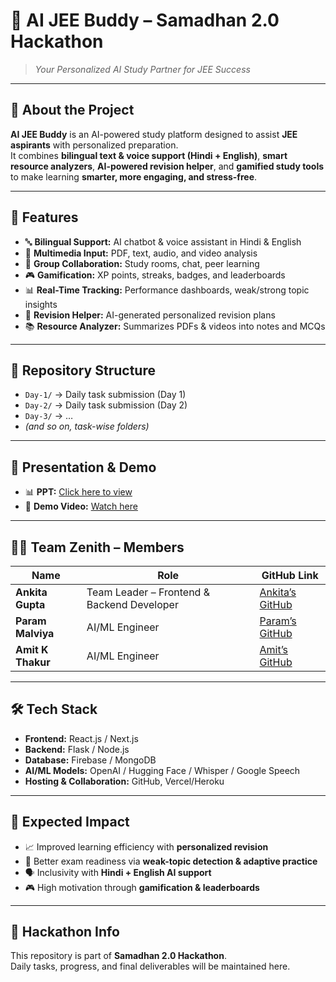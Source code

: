 # 🚀 AI JEE Buddy – Samadhan 2.0 Hackathon  

> *Your Personalized AI Study Partner for JEE Success*  

---

## 📌 About the Project  
**AI JEE Buddy** is an AI-powered study platform designed to assist **JEE aspirants** with personalized preparation.  
It combines **bilingual text & voice support (Hindi + English)**, **smart resource analyzers**, **AI-powered revision helper**, and **gamified study tools** to make learning **smarter, more engaging, and stress-free**.  

---

## 🎯 Features  
- 🔤 **Bilingual Support:** AI chatbot & voice assistant in Hindi & English  
- 📄 **Multimedia Input:** PDF, text, audio, and video analysis  
- 👥 **Group Collaboration:** Study rooms, chat, peer learning  
- 🎮 **Gamification:** XP points, streaks, badges, and leaderboards  
- 📊 **Real-Time Tracking:** Performance dashboards, weak/strong topic insights  
- 📝 **Revision Helper:** AI-generated personalized revision plans  
- 📚 **Resource Analyzer:** Summarizes PDFs & videos into notes and MCQs  

---

## 📂 Repository Structure  
- `Day-1/` → Daily task submission (Day 1)  
- `Day-2/` → Daily task submission (Day 2)  
- `Day-3/` → …  
- *(and so on, task-wise folders)*  

---

## 📑 Presentation & Demo  
- 📊 **PPT:** [Click here to view](./samadhan2.0.pptx)  
- 🎥 **Demo Video:** [Watch here](YOUR_VIDEO_LINK)  

---

## 👨‍💻 Team Zenith – Members  

| Name            | Role                         | GitHub Link |
|-----------------|------------------------------|-------------|
| **Ankita Gupta** | Team Leader – Frontend & Backend Developer | [Ankita’s GitHub](https://github.com/ankita34359/Samadhan-2.0-Hackathon) |
| **Param Malviya**  | AI/ML Engineer | [Param’s GitHub](https://github.com/ParamMalviya/Samadhan-2.0-Hackathon) |
| **Amit K Thakur** | AI/ML Engineer | [Amit’s GitHub](https://github.com/amitthakur456/Samadhan-2.0) |

---

## 🛠 Tech Stack  
- **Frontend:** React.js / Next.js  
- **Backend:** Flask / Node.js  
- **Database:** Firebase / MongoDB  
- **AI/ML Models:** OpenAI / Hugging Face / Whisper / Google Speech  
- **Hosting & Collaboration:** GitHub, Vercel/Heroku  

---

## 🌟 Expected Impact  
- 📈 Improved learning efficiency with **personalized revision**  
- 🎯 Better exam readiness via **weak-topic detection & adaptive practice**  
- 🗣️ Inclusivity with **Hindi + English AI support**  
- 🎮 High motivation through **gamification & leaderboards**  

---

## 📌 Hackathon Info  
This repository is part of **Samadhan 2.0 Hackathon**.  
Daily tasks, progress, and final deliverables will be maintained here.  

